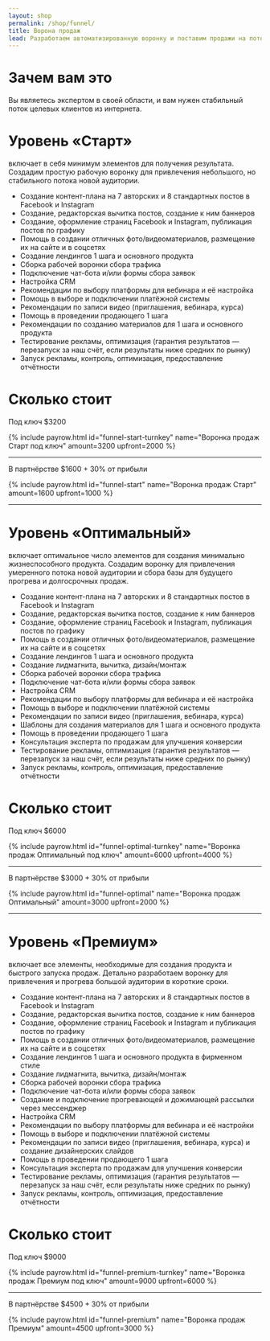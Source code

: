 ```yaml
---
layout: shop
permalink: /shop/funnel/
title: Ворона продаж
lead: Разработаем автоматизированную воронку и поставим продажи на поток
---
```


# **Зачем вам это**

Вы являетесь экспертом в своей области, и вам нужен стабильный поток целевых клиентов из интернета.

# **Уровень «Старт»**

включает в себя минимум элементов для получения результата. Создадим простую рабочую воронку для привлечения небольшого, но стабильного потока новой аудитории.

- Создание контент-плана на 7 авторских и 8 стандартных постов в Facebook и Instagram
- Создание, редакторская вычитка постов, создание к ним баннеров
- Создание, оформление страниц Facebook и Instagram, публикация постов по графику
- Помощь в создании отличных фото/видеоматериалов, размещение их на сайте и в соцсетях
- Создание лендингов 1 шага и основного продукта
- Сборка рабочей воронки сбора трафика
- Подключение чат-бота и/или формы сбора заявок
- Настройка CRM
- Рекомендации по выбору платформы для вебинара и её настройка
- Помощь в выборе и подключении платёжной системы
- Рекомендации по записи видео (приглашения, вебинара, курса)
- Помощь в проведении продающего 1 шага
- Рекомендации по созданию материалов для 1 шага и основного продукта
- Тестирование рекламы, оптимизация (гарантия результатов — перезапуск за наш счёт, если результаты ниже средних по рынку)
- Запуск рекламы, контроль, оптимизация, предоставление отчётности

# **Сколько стоит**

Под ключ $3200

{% include payrow.html id="funnel-start-turnkey" name="Воронка продаж Старт под ключ" amount=3200 upfront=2000 %}

---

В партнёрстве $1600 + 30% от прибыли

{% include payrow.html id="funnel-start" name="Воронка продаж Старт" amount=1600 upfront=1000 %}

---

# **Уровень «Оптимальный»**

включает оптимальное число элементов для создания минимально жизнеспособного продукта. Создадим воронку для привлечения умеренного потока новой аудитории и сбора базы для будущего прогрева и долгосрочных продаж.

- Создание контент-плана на 7 авторских и 8 стандартных постов в Facebook и Instagram
- Создание, редакторская вычитка постов, создание к ним баннеров
- Создание, оформление страниц Facebook и Instagram, публикация постов по графику
- Помощь в создании отличных фото/видеоматериалов, размещение их на сайте и в соцсетях
- Создание лендингов 1 шага и основного продукта
- Создание лидмагнита, вычитка, дизайн/монтаж
- Сборка рабочей воронки сбора трафика
- Подключение чат-бота и/или формы сбора заявок
- Настройка CRM
- Рекомендации по выбору платформы для вебинара и её настройка
- Помощь в выборе и подключении платёжной системы
- Рекомендации по записи видео (приглашения, вебинара, курса)
- Шаблоны для создания материалов для 1 шага и основного продукта
- Помощь в проведении продающего 1 шага
- Консультация эксперта по продажам для улучшения конверсии
- Тестирование рекламы, оптимизация (гарантия результатов — перезапуск за наш счёт, если результаты ниже средних по рынку)
- Запуск рекламы, контроль, оптимизация, предоставление отчётности

# **Сколько стоит**

Под ключ $6000

{% include payrow.html id="funnel-optimal-turnkey" name="Воронка продаж Оптимальный под ключ" amount=6000 upfront=4000 %}

---

В партнёрстве $3000 + 30% от прибыли

{% include payrow.html id="funnel-optimal" name="Воронка продаж Оптимальный" amount=3000 upfront=2000 %}

---

# **Уровень «Премиум»**

включает все элементы, необходимые для создания продукта и быстрого запуска продаж. Детально разработаем воронку для привлечения и прогрева большой аудитории в короткие сроки.

- Создание контент-плана на 7 авторских и 8 стандартных постов в Facebook и Instagram
- Создание, редакторская вычитка постов, создание к ним баннеров
- Создание, оформление страниц Facebook и Instagram и публикация постов по графику
- Помощь в создании отличных фото/видеоматериалов, размещение их на сайте и в соцсетях
- Создание лендингов 1 шага и основного продукта в фирменном стиле
- Создание лидмагнита, вычитка, дизайн/монтаж
- Сборка рабочей воронки сбора трафика
- Подключение чат-бота и/или формы сбора заявок
- Создание и подключение прогревающей и дожимающей рассылки через мессенджер
- Настройка CRM
- Рекомендации по выбору платформы для вебинара и её настройки
- Помощь в выборе и подключении платёжной системы
- Рекомендации по записи видео (приглашения, вебинара, курса) и создание дизайнерских слайдов
- Помощь в проведении продающего 1 шага
- Консультация эксперта по продажам для улучшения конверсии
- Тестирование рекламы, оптимизация (гарантия результатов — перезапуск за наш счёт, если результаты ниже средних по рынку)
- Запуск рекламы, контроль, оптимизация, предоставление отчётности

# **Сколько стоит**

Под ключ $9000

{% include payrow.html id="funnel-premium-turnkey" name="Воронка продаж Премиум под ключ" amount=9000 upfront=6000 %}

---

В партнёрстве $4500 + 30% от прибыли

{% include payrow.html id="funnel-premium" name="Воронка продаж Премиум" amount=4500 upfront=3000 %}